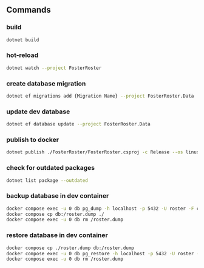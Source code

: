 ## Commands
### build
```sh
dotnet build
```

### hot-reload
```sh
dotnet watch --project FosterRoster
```

### create database migration
```sh
dotnet ef migrations add {Migration Name} --project FosterRoster.Data
```

### update dev database
```sh
dotnet ef database update --project FosterRoster.Data
```

### publish to docker
```sh
dotnet publish ./FosterRoster/FosterRoster.csproj -c Release --os linux --arch x64 /t:PublishContainer
```

### check for outdated packages
```sh
dotnet list package --outdated
```

### backup database in dev container
```sh
docker compose exec -u 0 db pg_dump -h localhost -p 5432 -U roster -F c -b -v -f /roster.dump mydb
docker compose cp db:/roster.dump ./
docker compose exec -u 0 db rm /roster.dump
```

### restore database in dev container
```sh
docker compose cp ./roster.dump db:/roster.dump
docker compose exec -u 0 db pg_restore -h localhost -p 5432 -U roster -d roster -v /roster.dump
docker compose exec -u 0 db rm /roster.dump
```